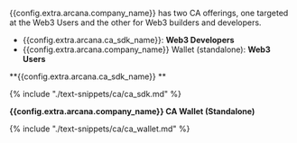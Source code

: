 {{config.extra.arcana.company_name}} has two CA offerings, one targeted at the Web3 Users and the other for Web3 builders and developers.

* {{config.extra.arcana.ca_sdk_name}}: **Web3 Developers**
* {{config.extra.arcana.company_name}} Wallet (standalone): **Web3 Users**

**{{config.extra.arcana.ca_sdk_name}} **

{% include "./text-snippets/ca/ca_sdk.md" %}

**{{config.extra.arcana.company_name}} CA Wallet (Standalone)**

{% include "./text-snippets/ca/ca_wallet.md" %}
